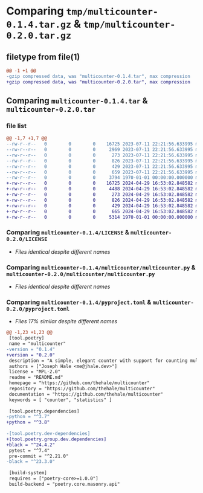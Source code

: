 # Comparing `tmp/multicounter-0.1.4.tar.gz` & `tmp/multicounter-0.2.0.tar.gz`

## filetype from file(1)

```diff
@@ -1 +1 @@
-gzip compressed data, was "multicounter-0.1.4.tar", max compression
+gzip compressed data, was "multicounter-0.2.0.tar", max compression
```

## Comparing `multicounter-0.1.4.tar` & `multicounter-0.2.0.tar`

### file list

```diff
@@ -1,7 +1,7 @@
--rw-r--r--   0        0        0    16725 2023-07-11 22:21:56.633995 multicounter-0.1.4/LICENSE
--rw-r--r--   0        0        0     2969 2023-07-11 22:21:56.633995 multicounter-0.1.4/README.md
--rw-r--r--   0        0        0      273 2023-07-11 22:21:56.633995 multicounter-0.1.4/multicounter/__init__.py
--rw-r--r--   0        0        0      826 2023-07-11 22:21:56.633995 multicounter-0.1.4/multicounter/multicounter.py
--rw-r--r--   0        0        0      429 2023-07-11 22:21:56.633995 multicounter-0.1.4/multicounter/py.typed
--rw-r--r--   0        0        0      659 2023-07-11 22:21:56.633995 multicounter-0.1.4/pyproject.toml
--rw-r--r--   0        0        0     3794 1970-01-01 00:00:00.000000 multicounter-0.1.4/PKG-INFO
+-rw-r--r--   0        0        0    16725 2024-04-29 16:53:02.848582 multicounter-0.2.0/LICENSE
+-rw-r--r--   0        0        0     4488 2024-04-29 16:53:02.848582 multicounter-0.2.0/README.md
+-rw-r--r--   0        0        0      273 2024-04-29 16:53:02.848582 multicounter-0.2.0/multicounter/__init__.py
+-rw-r--r--   0        0        0      826 2024-04-29 16:53:02.848582 multicounter-0.2.0/multicounter/multicounter.py
+-rw-r--r--   0        0        0      429 2024-04-29 16:53:02.848582 multicounter-0.2.0/multicounter/py.typed
+-rw-r--r--   0        0        0      665 2024-04-29 16:53:02.848582 multicounter-0.2.0/pyproject.toml
+-rw-r--r--   0        0        0     5314 1970-01-01 00:00:00.000000 multicounter-0.2.0/PKG-INFO
```

### Comparing `multicounter-0.1.4/LICENSE` & `multicounter-0.2.0/LICENSE`

 * *Files identical despite different names*

### Comparing `multicounter-0.1.4/multicounter/multicounter.py` & `multicounter-0.2.0/multicounter/multicounter.py`

 * *Files identical despite different names*

### Comparing `multicounter-0.1.4/pyproject.toml` & `multicounter-0.2.0/pyproject.toml`

 * *Files 17% similar despite different names*

```diff
@@ -1,23 +1,23 @@
 [tool.poetry]
 name = "multicounter"
-version = "0.1.4"
+version = "0.2.0"
 description = "A simple, elegant counter with support for counting multiple things at once."
 authors = ["Joseph Hale <me@jhale.dev>"]
 license = "MPL-2.0"
 readme = "README.md"
 homepage = "https://github.com/thehale/multicounter"
 repository = "https://github.com/thehale/multicounter"
 documentation = "https://github.com/thehale/multicounter"
 keywords = [ "counter", "statistics" ]
 
 [tool.poetry.dependencies]
-python = "^3.7"
+python = "^3.8"
 
-[tool.poetry.dev-dependencies]
+[tool.poetry.group.dev.dependencies]
+black = "^24.4.2"
 pytest = "^7.4"
 pre-commit = "^2.21.0"
-black = "^23.3.0"
 
 [build-system]
 requires = ["poetry-core>=1.0.0"]
 build-backend = "poetry.core.masonry.api"
```

